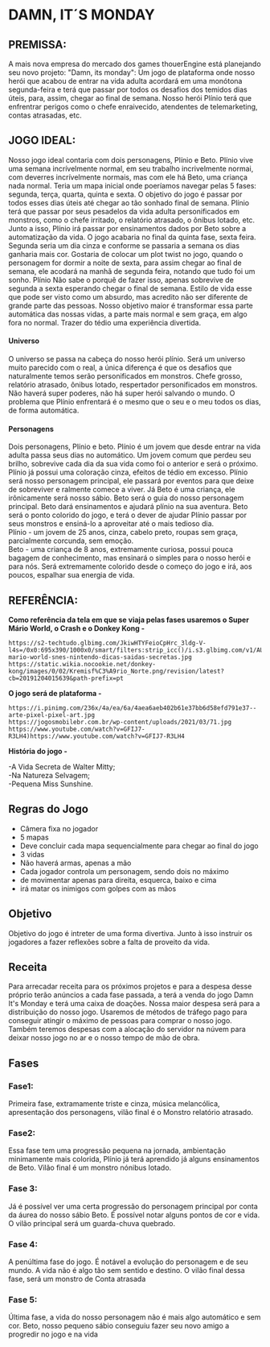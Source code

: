 # DAMN, IT´S MONDAY
## PREMISSA:
  A mais nova empresa do mercado dos games thouerEngine está planejando seu novo projeto: "Damn, its monday": Um jogo de plataforma onde nosso herói que acabou de entrar na vida adulta acordará em uma monótona segunda-feira e terá que passar por todos os desafios dos temidos dias úteis, para, assim, chegar ao final de semana. Nosso herói Plínio terá que enfrentrar perigos como o chefe enraivecido, atendentes de telemarketing, contas atrasadas, etc.

## JOGO IDEAL: 
Nosso jogo ideal contaria com dois personagens, Plínio e Beto. Plínio vive uma semana incrívelmente normal, em seu trabalho incrivelmente normai, com deverres incrívelmente normais, mas com ele há Beto, uma criança nada normal. Teria um mapa inicial onde poeríamos navegar pelas 5 fases: segunda, terça, quarta, quinta e sexta. O objetivo do jogo é passar por todos esses dias úteis até chegar ao tão sonhado final de semana. Plínio terá que passar por seus pesadelos da vida adulta personificados em monstros, como o chefe irritado, o relatório atrasado, o ônibus lotado, etc. Junto a isso, Plínio irá passar por ensinamentos dados por Beto sobre a automatização da vida. O jogo acabaria no final da quinta fase, sexta feira. Segunda seria um dia cinza e conforme se passaria a semana os dias ganharia mais cor. Gostaria de colocar um plot twist no jogo, quando o personagem for dormir a noite de sexta, para assim chegar ao final de semana, ele acodará na manhã de segunda feira, notando que tudo foi um sonho.
Plínio Não sabe o porquê de fazer isso, apenas sobrevive de segunda a sexta esperando chegar o final de semana. Estilo de vida esse que pode ser visto como um absurdo, mas acredito não ser diferente de grande parte das pessoas.
Nosso objetivo maior é transformar essa parte automática das nossas vidas, a parte mais normal e sem graça, em algo fora no normal. Trazer do tédio uma experiência divertida.

<h4>Universo</h4>
O universo se passa na cabeça do nosso herói plínio. Será um universo muito parecido com o real, a única diferença é que os desafios que naturalmente temos serão personificados em monstros. Chefe grosso, relatório atrasado, ônibus lotado, respertador personificados em monstros. Não haverá super poderes, não há super herói salvando o mundo. O problema que Plínio enfrentará é o mesmo que o seu e o meu todos os dias, de forma automática. 

<h4>Personagens</h4> Dois personagens, Plínio e beto. Plínio é um jovem que desde entrar na vida adulta passa seus dias no automático. Um jovem comum que perdeu seu brilho, sobrevive cada dia da sua vida como foi o anterior e será o próximo. Plínio já possui uma coloração cinza, efeitos de tédio em excesso. Plínio será nosso personagem principal, ele passará por eventos para que deixe de sobreviver e ralmente comece a viver. Já Beto é uma criança, ele irônicamente será nosso sábio. Beto será o guia do nosso personagem principal. Beto dará ensinamentos e ajudará plínio na sua aventura. Beto será o ponto colorido do jogo, e terá o dever de ajudar Plínio passar por seus monstros e ensiná-lo a aproveitar até o mais tedioso dia. <br>
Plínio - um jovem de 25 anos, cinza, cabelo preto, roupas sem graça, parcialmente corcunda, sem emoção. <br>
Beto - uma criança de 8 anos, extremamente curiosa, possui pouca bagagem de conhecimento, mas ensinará o simples para o nosso herói e para nós. Será extremamente colorido desde o começo do jogo e irá,  aos poucos, espalhar sua energia de vida. 

## REFERÊNCIA: 
  <b>Como referência da tela em que se viaja pelas fases usaremos o Super Mário World, o Crash e o Donkey Kong - </b>

    https://s2-techtudo.glbimg.com/JkiwHTYFeioCpHrc_3ldg-V- 
    l4s=/0x0:695x390/1000x0/smart/filters:strip_icc()/i.s3.glbimg.com/v1/AUTH_08fbf48bc0524877943fe86e43087e7a/internal_photos/bs/2020/E/p/y68LFGRNiQflca56juZQ/super- 
    mario-world-snes-nintendo-dicas-saidas-secretas.jpg
    https://static.wikia.nocookie.net/donkey-kong/images/0/02/Kremisf%C3%A9rio_Norte.png/revision/latest?cb=20191204015639&path-prefix=pt

 <b>O jogo será de plataforma - </b> 
  
    https://i.pinimg.com/236x/4a/ea/6a/4aea6aeb402b61e37bb6d58efd791e37--arte-pixel-pixel-art.jpg 
    https://jogosmobilebr.com.br/wp-content/uploads/2021/03/71.jpg
    https://www.youtube.com/watch?v=GFIJ7-R3LH4)https://www.youtube.com/watch?v=GFIJ7-R3LH4
<b>História do jogo - </b> 

-A Vida Secreta de Walter Mitty; <br>
-Na Natureza Selvagem; <br>
-Pequena Miss Sunshine. 

## Regras do Jogo 
* Câmera fixa no jogador
* 5 mapas
* Deve concluir cada mapa sequencialmente para chegar ao final do jogo
* 3 vidas
* Não haverá armas, apenas a mão
* Cada jogador controla um personagem, sendo dois no máximo
* de movimentar apenas para direita, esquerca, baixo e cima
* irá matar os inimigos com golpes com as mãos


## Objetivo 

Objetivo do jogo é intreter de uma forma divertiva. Junto à isso instruir os jogadores a fazer reflexões sobre a falta de proveito da vida. 

## Receita 

Para arrecadar receita para os próximos projetos e para a despesa desse próprio terão anúncios a cada fase passada, a terá a venda do jogo Damn It's Monday e terá uma caixa de doações. 
Nossa maior despesa será para a distribuição do nosso jogo. Usaremos de métodos de tráfego pago para conseguir atingir o máximo de pessoas para comprar o nosso jogo. Também teremos despesas com a alocação do servidor na núvem para deixar nosso jogo no ar e o nosso tempo de mão de obra. 

## Fases 
### Fase1: 
Primeira fase, extramamente triste e cinza, música melancólica, apresentação dos personagens, vilão final é o Monstro relatório atrasado. 

### Fase2: 
Essa fase tem uma progressão pequena na jornada, ambientação minimamente mais colorida, Plínio já terá aprendido já alguns ensinamentos de Beto. Vilão final é um monstro nónibus lotado. 

### Fase 3: 
Já é possível ver uma certa progressão do personagem principal por conta da áurea do nosso sábio Beto. É possível notar alguns pontos de cor e vida. O vilão principal será um guarda-chuva quebrado. 

### Fase 4: 

A penúltima fase do jogo. É notável a evolução do personagem e de seu mundo. A vida não é algo tão sem sentido e destino. O vilão final dessa fase, será um monstro de Conta atrasada 

### Fase 5: 
Última fase, a vida do nosso personagem não é mais algo automático e sem cor. Beto, nosso pequeno sábio conseguiu fazer seu novo amigo a progredir no jogo e na vida


    
